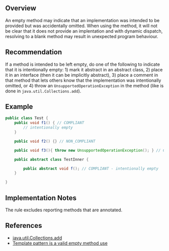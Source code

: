 ## Overview

An empty method may indicate that an implementation was intended to be provided but was accidentally omitted. When using the method, it will not be clear that it does not provide an implentation and with dynamic dispatch, resolving to a blank method may result in unexpected program behaviour.

## Recommendation

If a method is intended to be left empty, do one of the following to indicate that it is intentionally empty: 1) mark it abstract in an abstract class, 2) place it in an interface (then it can be implicitly abstract), 3) place a comment in that method that lets others know that the implementation was intentionally omitted, or 4) throw an `UnsupportedOperationException` in the method (like is done in `java.util.Collections.add`).

## Example

```java
public class Test {
    public void f1() { // COMPLIANT
        // intentionally empty
    }

    public void f2() {} // NON_COMPLIANT

    public void f3(){ throw new UnsupportedOperationException(); } // COMPLIANT

    public abstract class TestInner {

        public abstract void f(); // COMPLIANT - intentionally empty
    }

}
```

## Implementation Notes

The rule excludes reporting methods that are annotated.

## References
- [java.util.Collections.add](https://docs.oracle.com/en/java/javase/20/docs/api/java.base/java/util/Collection.html#add(E))
- [Template pattern is a valid empty method use](https://en.wikipedia.org/wiki/Template_method_pattern)

